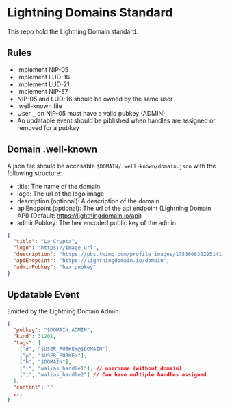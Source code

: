 # Lightning Domains Standard

This repo hold the Lightning Domain standard.

## Rules
- Implement NIP-05
- Implement LUD-16
- Implement LUD-21
- Implement NIP-57
- NIP-05 and LUD-16 should be owned by the same user
- .well-known file
- User `_` on NIP-05 must have a valid pubkey (ADMIN)
- An updatable event should be piblished when handles are assigned or removed for a pubkey

## Domain .well-known

A json file should be accesable `$DOMAIN/.well-known/domain.json` with the following structure:

- title: The name of the domain
- logo: The url of the logo image
- description (optional): A description of the domain
- apiEndpoint (optional): The url of the api endpoint (Lightning Domain API) (Default: https://lightningdomain.io/api)
- adminPubkey: The hex encoded public key of the admin

```json
{
  "title": "La Crypta",
  "logo": "https://image_url",
  "description": "https://pbs.twimg.com/profile_images/1755606302951411712/5HjGkdHm_400x400.jpg",
  "apiEndpoint": "https://lightningdomain.io/domain",
  "adminPubkey": "hex_pubkey"
}
```

## Updatable Event

Emitted by the Lightning Domain Admin.

```json
{
  "pubkey": "$DOMAIN_ADMIN",
  "kind": 31201,
  "tags": [
    ["d", "$USER_PUBKEY@$DOMAIN"],
    ["p", "$USER_PUBKEY"],
    ["h", "$DOMAIN"],
    ["i", "walias_handle1"], // username (without domain)
    ["i", "walias_handle2"] // Can have multiple handles assigned
  ],
  "content": ""
  ...
}
```
